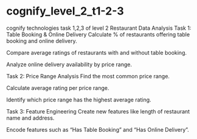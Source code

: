 # cognify_level_2_t1-2-3
cognify technologies task 1,2,3 of level 2
Restaurant Data Analysis
Task 1: Table Booking & Online Delivery
Calculate % of restaurants offering table booking and online delivery.

Compare average ratings of restaurants with and without table booking.

Analyze online delivery availability by price range.

Task 2: Price Range Analysis
Find the most common price range.

Calculate average rating per price range.

Identify which price range has the highest average rating.

Task 3: Feature Engineering
Create new features like length of restaurant name and address.

Encode features such as “Has Table Booking” and “Has Online Delivery”.
